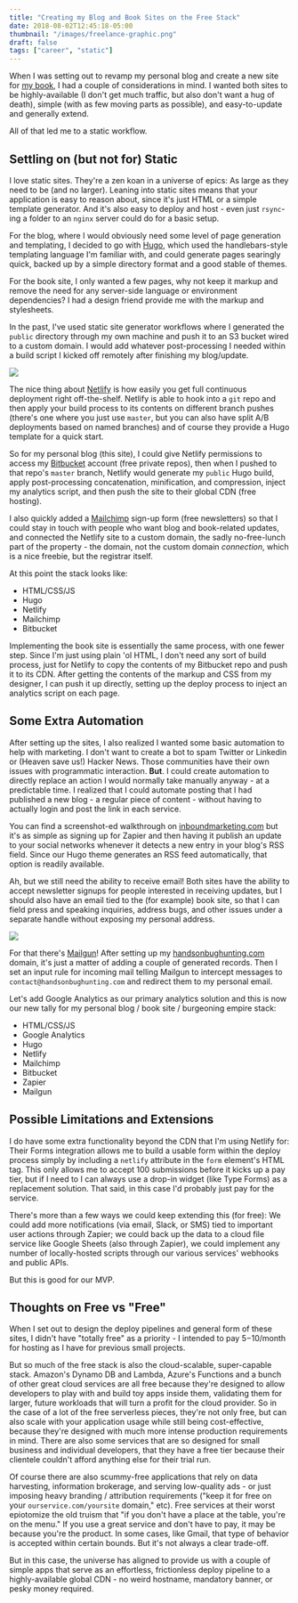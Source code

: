 ```yaml
---
title: "Creating my Blog and Book Sites on the Free Stack"
date: 2018-08-02T12:45:18-05:00
thumbnail: "/images/freelance-graphic.png"
draft: false
tags: ["career", "static"]
---
```


When I was setting out to revamp my personal blog and create a new site for [my book](https://handsonbughunting.com), I had a couple of considerations in mind. I wanted both sites to be highly-available (I don't get much traffic, but also don't want a hug of death), simple (with as few moving parts as possible), and easy-to-update and generally extend.

All of that led me to a static workflow.

## Settling on (but not for) Static
I love static sites. They're a zen koan in a universe of epics: As large as they need to be (and no larger). Leaning into static sites means that your application is easy to reason about, since it's just HTML or a simple template generator. And it's also easy to deploy and host - even just `rsync`-ing a folder to an `nginx` server could do for a basic setup.

For the blog, where I would obviously need some level of page generation and templating, I decided to go with [Hugo](https://gohugo.io/), which used the handlebars-style templating language I'm familiar with, and could generate pages searingly quick, backed up by a simple directory format and a good stable of themes.

For the book site, I only wanted a few pages, why not keep it markup and remove the need for any server-side language or environment dependencies? I had a design friend provide me with the markup and stylesheets.

In the past, I've used static site generator workflows where I generated the `public` directory through my own machine and push it to an S3 bucket wired to a custom domain. I would add whatever post-processing I needed within a build script I kicked off remotely after finishing my blog/update.

![](/images/netlify-homepage.png)

The nice thing about [Netlify](https://www.netlify.com/) is how easily you get full continuous deployment right off-the-shelf. Netlify is able to hook into a `git` repo and then apply your build process to its contents on different branch pushes (there's one where you just use `master`, but you can also have split A/B deployments based on named branches) and of course they provide a Hugo template for a quick start.

So for my personal blog (this site), I could give Netlify permissions to access my [Bitbucket](https://bitbucket.org/) account (free private repos), then when I pushed to that repo's `master` branch, Netlify would generate my `public` Hugo build, apply post-processing concatenation, minification, and compression, inject my analytics script, and then push the site to their global CDN (free hosting).

I also quickly added a [Mailchimp](https://mailchimp.com/) sign-up form (free newsletters) so that I could stay in touch with people who want blog and book-related updates, and connected the Netlify site to a custom domain, the sadly no-free-lunch part of the property - the domain, not the custom domain *connection*, which is a nice freebie, but the registrar itself.

At this point the stack looks like:

- HTML/CSS/JS
- Hugo
- Netlify
- Mailchimp
- Bitbucket

Implementing the book site is essentially the same process, with one fewer step. Since I'm just using plain 'ol HTML, I don't need any sort of build process, just for Netlify to copy the contents of my Bitbucket repo and push it to its CDN. After getting the contents of the markup and CSS from my designer, I can push it up directly, setting up the deploy process to inject an analytics script on each page.

## Some Extra Automation
After setting up the sites, I also realized I wanted some basic automation to help with marketing. I don't want to create a bot to spam Twitter or Linkedin or (Heaven save us!) Hacker News. Those communities have their own issues with programmatic interaction. **But**. I could create automation to directly replace an action I would normally take manually anyway - at a predictable time. I realized that I could automate posting that I had published a new blog - a regular piece of content - without having to actually login and post the link in each service.

You can find a screenshot-ed walkthrough on [inboundmarketing.com](https://www.inboundnow.com/using-automation-auto-publish-twitter-facebook-linked/) but it's as simple as signing up for Zapier and then having it publish an update to your social networks whenever it detects a new entry in your blog's RSS field. Since our Hugo theme generates an RSS feed automatically, that option is readily available.

Ah, but we still need the ability to receive email! Both sites have the ability to accept newsletter signups for people interested in receiving updates, but I should also have an email tied to the (for example) book site, so that I can field press and speaking inquiries, address bugs, and other issues under a separate handle without exposing my personal address.

![](/images/handson-homepage.png)

For that there's [Mailgun](https://www.mailgun.com/)! After setting up my [handsonbughunting.com](https://handsonbughunting.com) domain, it's just a matter of adding a couple of generated records. Then I set an input rule for incoming mail telling Mailgun to intercept messages to `contact@handsonbughunting.com` and redirect them to my personal email.

Let's add Google Analytics as our primary analytics solution and this is now our new tally for my personal blog / book site / burgeoning empire stack:

- HTML/CSS/JS
- Google Analytics
- Hugo
- Netlify
- Mailchimp
- Bitbucket
- Zapier
- Mailgun

## Possible Limitations and Extensions
I do have some extra functionality beyond the CDN that I'm using Netlify for: Their Forms integration allows me to build a usable form within the deploy process simply by including a `netlify` attribute in the `form` element's HTML tag. This only allows me to accept 100 submissions before it kicks up a pay tier, but if I need to I can always use a drop-in widget (like Type Forms) as a replacement solution. That said, in this case I'd probably just pay for the service.

There's more than a few ways we could keep extending this (for free): We could add more notifications (via email, Slack, or SMS) tied to important user actions through Zapier; we could back up the data to a cloud file service like Google Sheets (also through Zapier), we could implement any number of locally-hosted scripts through our various services' webhooks and public APIs. 

But this is good for our MVP.

## Thoughts on Free vs "Free"
When I set out to design the deploy pipelines and general form of these sites, I didn't have "totally free" as a priority - I intended to pay $5-$10/month for hosting as I have for previous small projects.

But so much of the free stack is also the cloud-scalable, super-capable stack. Amazon's Dynamo DB and Lambda, Azure's Functions and a bunch of other great cloud services are all free because they're designed to allow developers to play with and build toy apps inside them, validating them for larger, future workloads that will turn a profit for the cloud provider. So in the case of a lot of the free serverless pieces, they're not only free, but can also scale with your application usage while still being cost-effective, because they're designed with much more intense production requirements in mind. There are also some services that are so designed for small business and individual developers, that they have a free tier because their clientele couldn't afford anything else for their trial run.

Of course there are also scummy-free applications that rely on data harvesting, information brokerage, and serving low-quality ads - or just imposing heavy branding / attribution requirements ("keep it for free on your `ourservice.com/yoursite` domain," etc). Free services at their worst epiotomize the old truism that "if you don't have a place at the table, you're on the menu." If you use a great service and don't have to pay, it may be because you're the product. In some cases, like Gmail, that type of behavior is accepted within certain bounds. But it's not always a clear trade-off.

But in this case, the universe has aligned to provide us with a couple of simple apps that serve as an effortless, frictionless deploy pipeline to a highly-available global CDN - no weird hostname, mandatory banner, or pesky money required.

